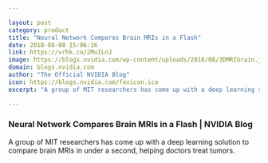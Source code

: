 ```yaml
---

layout: post
category: product
title: "Neural Network Compares Brain MRIs in a Flash"
date: 2018-08-08 15:06:16
link: https://vrhk.co/2MuILnJ
image: https://blogs.nvidia.com/wp-content/uploads/2018/08/3DMRIbrain.jpg
domain: blogs.nvidia.com
author: "The Official NVIDIA Blog"
icon: https://blogs.nvidia.com/favicon.ico
excerpt: "A group of MIT researchers has come up with a deep learning solution to compare brain MRIs in under a second, helping doctors treat tumors."

---
```


### Neural Network Compares Brain MRIs in a Flash | NVIDIA Blog

A group of MIT researchers has come up with a deep learning solution to compare brain MRIs in under a second, helping doctors treat tumors.